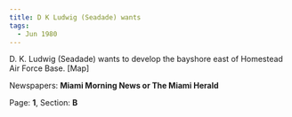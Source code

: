 ```yaml
---  
title: D K Ludwig (Seadade) wants  
tags:  
  - Jun 1980  
---  
```

  
D. K. Ludwig (Seadade) wants to develop the bayshore east of Homestead Air Force Base. [Map]  
  
Newspapers: **Miami Morning News or The Miami Herald**  
  
Page: **1**, Section: **B** 
